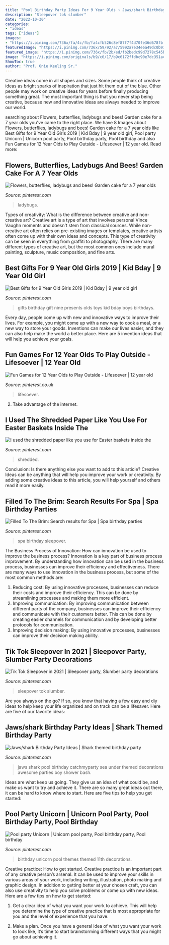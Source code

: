 ```yaml
---
title: "Pool Birthday Party Ideas For 9 Year Olds ~ Jaws/shark Birthday Party Ideas"
description: "Sleepover tok slumber"
date: "2022-10-30"
categories:
- "ideas"
tags: ["ideas"]
images:
- "https://i.pinimg.com/736x/fa/4c/fb/fa4cfb526c8ef87f7f4d70fe36d678fb.jpg"
featuredImage: "https://i.pinimg.com/736x/59/92/a7/5992a7e34e6a49dc0b914da2bcf38eaf.jpg"
featured_image: "https://i.pinimg.com/736x/fb/2b/ed/fb2bedc99d7278c545b2e09152def470.jpg"
image: "https://i.pinimg.com/originals/b9/c6/17/b9c6172ffdbc90e7dc351acfea61c43a.jpg"
ShowToc: true
author: "Prof. Onie Keeling Sr."
---
```



Creative ideas come in all shapes and sizes. Some people think of creative ideas as bright sparks of inspiration that just hit them out of the blue. Other people may work on creative ideas for years before finally producing something great. The most important thing is that you never stop being creative, because new and innovative ideas are always needed to improve our world.

	

		
searching about Flowers, butterflies, ladybugs and bees! Garden cake for a 7 year olds you've came to the right place. We have 8 Images about Flowers, butterflies, ladybugs and bees! Garden cake for a 7 year olds like Best Gifts for 9 Year Old Girls 2019 | Kid Bday | 9 year old girl, Pool party Unicorn | Unicorn pool party, Pool birthday party, Pool birthday and also Fun Games for 12 Year Olds to Play Outside - Lifesoever | 12 year old. Read more:
		
    
## Flowers, Butterflies, Ladybugs And Bees! Garden Cake For A 7 Year Olds

<img loading=lazy src="https://i.pinimg.com/originals/d2/f7/67/d2f767d426a8c35ef3ad59b6de71053d.jpg" onerror="this.onerror=null;this.src='https://tse3.mm.bing.net/th?id=OIP.q_GUVPrMEok8caJPGR3ZlgHaMU&amp;pid=15.1';" alt="Flowers, butterflies, ladybugs and bees! Garden cake for a 7 year olds">

_Source: pinterest.com_

>ladybugs. 

	

Types of creativity: What is the difference between creative and non-creative art?
Creative art is a type of art that involves personal Vince Vaughn moments and doesn't stem from classical sources. While non-creative art often relies on pre-existing images or templates, creative artists often come up with their own ideas and concepts. This type of creativity can be seen in everything from graffiti to photography. There are many different types of creative art, but the most common ones include mural painting, sculpture, music composition, and fine arts.

    
## Best Gifts For 9 Year Old Girls 2019 | Kid Bday | 9 Year Old Girl

<img loading=lazy src="https://i.pinimg.com/736x/f2/69/2f/f2692ff14b12e6233bfe5b83c031ff44.jpg" onerror="this.onerror=null;this.src='https://tse1.mm.bing.net/th?id=OIP.VXf9oAZXaAS9jAhC5mvdfwHaPG&amp;pid=15.1';" alt="Best Gifts for 9 Year Old Girls 2019 | Kid Bday | 9 year old girl">

_Source: pinterest.com_

>gifts birthday gift nine presents olds toys kid bday boys birthdays. 

	

Every day, people come up with new and innovative ways to improve their lives. For example, you might come up with a new way to cook a meal, or a new way to store your goods. Inventions can make our lives easier, and they can also help make the world a better place. Here are 5 invention ideas that will help you achieve your goals.

    
## Fun Games For 12 Year Olds To Play Outside - Lifesoever | 12 Year Old

<img loading=lazy src="https://i.pinimg.com/736x/fa/4c/fb/fa4cfb526c8ef87f7f4d70fe36d678fb.jpg" onerror="this.onerror=null;this.src='https://tse2.mm.bing.net/th?id=OIP.fSYLG4BeGbwFQLQO9luBhwHaLG&amp;pid=15.1';" alt="Fun Games for 12 Year Olds to Play Outside - Lifesoever | 12 year old">

_Source: pinterest.co.uk_

>lifesoever. 

	

2. Take advantage of the internet.

    
## I Used The Shredded Paper Like You Use For Easter Baskets Inside The

<img loading=lazy src="https://i.pinimg.com/736x/fb/2b/ed/fb2bedc99d7278c545b2e09152def470.jpg" onerror="this.onerror=null;this.src='https://tse4.mm.bing.net/th?id=OIP.qFxkIBJ3aILL9DQFI17eTwHaJ3&amp;pid=15.1';" alt="I used the shredded paper like you use for Easter baskets inside the">

_Source: pinterest.com_

>shredded. 

	

Conclusion: Is there anything else you want to add to this article?
Creative Ideas can be anything that will help you improve your work or creativity. By adding some creative ideas to this article, you will help yourself and others read it more easily.

    
## Filled To The Brim: Search Results For Spa | Spa Birthday Parties

<img loading=lazy src="https://i.pinimg.com/736x/9e/f4/84/9ef484f2d335b10481a9cfa223d39540--spa-birthday-parties-sleepover-party.jpg" onerror="this.onerror=null;this.src='https://tse2.mm.bing.net/th?id=OIP.7z9x28Y55i0CbCOacKmnLgHaLD&amp;pid=15.1';" alt="Filled To The Brim: Search results for Spa | Spa birthday parties">

_Source: pinterest.com_

>spa birthday sleepover. 

	

The Business Process of Innovation: How can innovation be used to improve the business process?
Innovation is a key part of business process improvement. By understanding how innovation can be used in the business process, businesses can improve their efficiency and effectiveness. There are many ways to use innovation in the business process, but some of the most common methods are: 
1) Reducing cost: By using innovative processes, businesses can reduce their costs and improve their efficiency. This can be done by streamlining processes and making them more efficient. 
2) Improving communication: By improving communication between different parts of the company, businesses can improve their efficiency and communicate with their customers better. This can be done by creating easier channels for communication and by developing better protocols for communication. 
3) Improving decision making: By using innovative processes, businesses can improve their decision making ability.

    
## Tik Tok Sleepover In 2021 | Sleepover Party, Slumber Party Decorations

<img loading=lazy src="https://i.pinimg.com/736x/59/92/a7/5992a7e34e6a49dc0b914da2bcf38eaf.jpg" onerror="this.onerror=null;this.src='https://tse1.mm.bing.net/th?id=OIP.5OgN5Sgf3A75Ewh27EeLLQHaLH&amp;pid=15.1';" alt="Tik Tok Sleepover in 2021 | Sleepover party, Slumber party decorations">

_Source: pinterest.com_

>sleepover tok slumber. 

	

Are you always on the go? If so, you know that having a few easy and diy ideas to help keep your life organized and on track can be a lifesaver. Here are five of our favorite ideas: 

    
## Jaws/shark Birthday Party Ideas | Shark Themed Birthday Party

<img loading=lazy src="https://i.pinimg.com/originals/5f/02/55/5f0255ebad8a7c6416f80487718d89ec.jpg" onerror="this.onerror=null;this.src='https://tse2.mm.bing.net/th?id=OIP.Lu6QNG0RXFad_1G8JO43LQHaLG&amp;pid=15.1';" alt="Jaws/shark Birthday Party Ideas | Shark themed birthday party">

_Source: pinterest.com_

>jaws shark pool birthday catchmyparty sea under themed decorations awesome parties boy shower bash. 

	

Ideas are what keep us going. They give us an idea of what could be, and make us want to try and achieve it. There are so many great ideas out there, it can be hard to know where to start. Here are five tips to help you get started: 

    
## Pool Party Unicorn | Unicorn Pool Party, Pool Birthday Party, Pool Birthday

<img loading=lazy src="https://i.pinimg.com/originals/b9/c6/17/b9c6172ffdbc90e7dc351acfea61c43a.jpg" onerror="this.onerror=null;this.src='https://tse1.mm.bing.net/th?id=OIP.6SmRuMWcE4pYNDoDx7X1QQHaJ4&amp;pid=15.1';" alt="Pool party Unicorn | Unicorn pool party, Pool birthday party, Pool birthday">

_Source: pinterest.com_

>birthday unicorn pool themes themed 11th decorations. 

	

Creative practice: How to get started.
Creative practice is an important part of any creative person’s arsenal. It can be used to improve your skills in various areas of your work, including writing, illustration, photo making and graphic design. In addition to getting better at your chosen craft, you can also use creativity to help you solve problems or come up with new ideas. Here are a few tips on how to get started:
1. Get a clear idea of what you want your work to achieve. This will help you determine the type of creative practice that is most appropriate for you and the level of experience that you have.

2. Make a plan. Once you have a general idea of what you want your work to look like, it’s time to start brainstorming different ways that you might go about achieving it.

